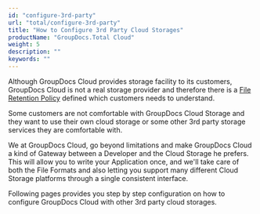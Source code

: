 ```yaml
---
id: "configure-3rd-party"
url: "total/configure-3rd-party"
title: "How to Configure 3rd Party Cloud Storages"
productName: "GroupDocs.Total Cloud"
weight: 5
description: ""
keywords: ""
---
```


Although GroupDocs Cloud provides storage facility to its customers, GroupDocs Cloud is not a real storage provider and therefore there is a [File Retention Policy](https://company.groupdocs.cloud/legal/file-retention-policy) defined which customers needs to understand. 

Some customers are not comfortable with GroupDocs Cloud Storage and they want to use their own cloud storage or some other 3rd party storage services they are comfortable with.

We at GroupDocs Cloud, go beyond limitations and make GroupDocs Cloud a kind of Gateway between a Developer and the Cloud Storage he prefers. This will allow you to write your Application once, and we'll take care of both the File Formats and also letting you support many different Cloud Storage platforms through a single consistent interface.

Following pages provides you step by step configuration on how to configure GroupDocs Cloud with other 3rd party cloud storages.

